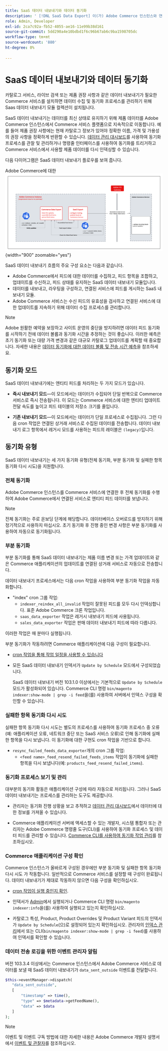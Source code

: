 ```yaml
---
title: SaaS 데이터 내보내기와 데이터 동기화
description: ' [!DNL SaaS Data Export] 이(가) Adobe Commerce 인스턴스와 연결된 SaaS 서비스 간에 데이터를 수집하고 동기화하는 방법에 대해 알아봅니다.'
role: Admin, Developer
exl-id: 2ca7c92a-fb52-4055-ae16-11e99b38d161
source-git-commit: 5dd290a4e10bdbd1f6c96b67ab6c9ba1598705dc
workflow-type: tm+mt
source-wordcount: '880'
ht-degree: 0%

---
```


# SaaS 데이터 내보내기와 데이터 동기화

카탈로그 서비스, 라이브 검색 또는 제품 권장 사항과 같은 데이터 내보내기가 필요한 Commerce 서비스를 설치하면 데이터 수집 및 동기화 프로세스를 관리하기 위해 Saas 데이터 내보내기 모듈 컬렉션이 설치됩니다.

SaaS 데이터 내보내기는 데이터를 최신 상태로 유지하기 위해 제품 데이터를 Adobe Commerce 인스턴스에서 Commerce 서비스 플랫폼으로 지속적으로 이동합니다. 예를 들어 제품 권장 사항에는 현재 카탈로그 정보가 있어야 정확한 이름, 가격 및 가용성의 권장 사항을 정확하게 반환할 수 있습니다. [데이터 관리 대시보드](https://experienceleague.adobe.com/ko/docs/commerce/user-guides/data-services/catalog-sync)를 사용하여 동기화 프로세스를 관찰 및 관리하거나 명령줄 인터페이스를 사용하여 동기화를 트리거하고 Commerce 서비스에서 사용할 제품 데이터를 다시 인덱싱할 수 있습니다.

다음 다이어그램은 SaaS 데이터 내보내기 플로우를 보여 줍니다.

Adobe Commerce에 대한 ![SaaS 데이터 내보내기 컬렉션 및 동기화 흐름](assets/data-export-flow.png){width="900" zoomable="yes"}

SaaS 데이터 내보내기 흐름의 주요 구성 요소는 다음과 같습니다.

- Adobe Commerce에서 피드에 대한 데이터를 수집하고, 피드 항목을 조합하고, 업데이트를 수신하고, 피드 상태를 유지하는 SaaS 데이터 내보내기 모듈입니다.
- 데이터를 내보내고, 라우팅을 구성하고, 연결된 서비스에 피드를 게시하는 SaaS 내보내기 모듈.
- Adobe Commerce 서비스는 수신 피드의 유효성을 검사하고 연결된 서비스에 대한 업데이트를 지속하기 위해 데이터 수집 프로세스를 관리합니다.

>[!NOTE]
>
>Adobe 원활한 예약을 보장하고 사이트 운영의 중단을 방지하려면 데이터 피드 동기화를 시작하기 전에 데이터 볼륨과 동기화 시간을 추정하는 것이 좋습니다. 이러한 예측은 초기 동기화 또는 대량 가격 변경과 같은 대규모 카탈로그 업데이트를 계획할 때 중요합니다. 자세한 내용은 [데이터 동기화에 대한 데이터 볼륨 및 전송 시간 예측](estimate-data-volume-sync-time.md)을 참조하세요.

## 동기화 모드

SaaS 데이터 내보내기에는 엔티티 피드를 처리하는 두 가지 모드가 있습니다.

- **즉시 내보내기 모드**—이 모드에서는 데이터가 수집되어 단일 반복으로 Commerce 서비스로 즉시 전송됩니다. 이 모드는 Commerce 서비스에 대한 엔티티 업데이트 전달 속도를 높이고 피드 테이블의 저장소 크기를 줄입니다.

- **기존 내보내기 모드**—이 모드에서는 데이터가 단일 프로세스로 수집됩니다. 그런 다음 cron 작업은 연결된 상거래 서비스로 수집된 데이터를 전송합니다. 데이터 내보내기 로그 항목에서 레거시 모드를 사용하는 피드의 레이블은 `(legacy)`입니다.

## 동기화 유형

SaaS 데이터 내보내기는 세 가지 동기화 유형(전체 동기화, 부분 동기화 및 실패한 항목 동기화 다시 시도)을 지원합니다.

### 전체 동기화

Adobe Commerce 인스턴스를 Commerce 서비스에 연결한 후 전체 동기화를 수행하여 Adobe Commerce에서 연결된 서비스로 엔티티 피드 데이터를 보냅니다.

>[!NOTE]
>
>전체 동기화는 주로 온보딩 단계에 해당합니다. 데이터베이스 오버로드를 방지하기 위해 정기적으로 사용하지 마십시오. 초기 동기화 후 진행 중인 변경 사항은 부분 동기화를 사용하여 자동으로 동기화됩니다.

### 부분 동기화

부분 동기화를 통해 SaaS 데이터 내보내기는 제품 이름 변경 또는 가격 업데이트와 같은 Commerce 애플리케이션의 업데이트를 연결된 상거래 서비스로 자동으로 전송합니다.

데이터 내보내기 프로세스에서는 다음 cron 작업을 사용하여 부분 동기화 작업을 자동화합니다.

- &quot;index&quot; cron 그룹 작업:
   - `indexer_reindex_all_invalid` 작업이 잘못된 피드를 모두 다시 인덱싱합니다. 표준 Adobe Commerce 크론 작업입니다.
   - `saas_data_exporter` 작업은 레거시 내보내기 피드에 사용됩니다.
   - `sales_data_exporter` 작업은 판매 데이터 내보내기 피드에 따라 다릅니다.

이러한 작업은 매 분마다 실행됩니다.

부분 동기화가 작동하려면 Commerce 애플리케이션에 다음 구성이 필요합니다.

- [cron 작업을 통해 작업 일정을 사용할 수 있습니다](https://experienceleague.adobe.com/docs/commerce-operations/installation-guide/next-steps/configuration.html?lang=ko)

- 모든 SaaS 데이터 내보내기 인덱서가 `Update by Schedule` 모드에서 구성되었습니다.

  SaaS 데이터 내보내기 버전 103.1.0 이상에서는 기본적으로 `Update by Schedule` 모드가 활성화되어 있습니다. Commerce CLI 명령 `bin/magento indexer:show-mode | grep -i feed`을(를) 사용하여 서버에서 인덱스 구성을 확인할 수 있습니다.

### 실패한 항목 동기화 다시 시도

실패한 항목 동기화 다시 시도는 별도의 프로세스를 사용하여 동기화 프로세스 중 오류(예: 애플리케이션 오류, 네트워크 중단 또는 SaaS 서비스 오류)로 인해 동기화에 실패한 항목을 다시 보냅니다. 이 동기화에 대한 구현도 cron 작업을 기반으로 합니다.

- `resync_failed_feeds_data_exporter`개의 cron 그룹 작업:
   - `<feed name>_feed_resend_failed_feeds_items` 작업이 동기화에 실패한 항목을 다시 보냅니다(예: `products_feed_resend_failed_items`).

### 동기화 프로세스 보기 및 관리

대부분의 동기화 활동은 애플리케이션 구성에 따라 자동으로 처리됩니다. 그러나 SaaS 데이터 내보내기는 프로세스를 관리하는 도구도 제공합니다.

- 관리자는 동기화 진행 상황을 보고 추적하고 [데이터 관리 대시보드](https://experienceleague.adobe.com/ko/docs/commerce-admin/systems/data-transfer/data-dashboard)에서 데이터에 대한 정보를 가져올 수 있습니다.

- Commerce 애플리케이션 서버에 액세스할 수 있는 개발자, 시스템 통합자 또는 관리자는 Adobe Commerce 명령줄 도구(CLI)를 사용하여 동기화 프로세스 및 데이터 피드를 관리할 수 있습니다. [Commerce CLI를 사용하여 동기화 작업 관리](data-export-cli-commands.md)를 참조하십시오.

### Commerce 애플리케이션 구성 확인

Commerce 인스턴스가 올바르게 구성된 경우에만 부분 동기화 및 실패한 항목 동기화 다시 시도 가 작동합니다. 일반적으로 Commerce 서비스를 설정할 때 구성이 완료됩니다. 데이터 내보내기가 제대로 작동하지 않으면 다음 구성을 확인하십시오.

- [cron 작업이 실행 중인지 확인](https://experienceleague.adobe.com/ko/docs/commerce-knowledge-base/kb/troubleshooting/miscellaneous/cron-readiness-check-issues).

- 인덱서가 [Admin](https://experienceleague.adobe.com/ko/docs/commerce-admin/systems/tools/index-management)에서 실행되거나 Commerce CLI 명령 `bin/magento indexer:info`을(를) 사용하여 실행되고 있는지 확인하십시오.

- 카탈로그 특성, Product, Product Overrides 및 Product Variant 피드의 인덱서가 `Update by Schedule`(으)로 설정되어 있는지 확인하십시오. 관리자의 [인덱스 관리](https://experienceleague.adobe.com/ko/docs/commerce-admin/systems/tools/index-management)에서 또는 CLI(`bin/magento indexer:show-mode | grep -i feed`)를 사용하여 인덱서를 확인할 수 있습니다.

### 데이터 전송 로깅을 위한 이벤트 관리자 알림

버전 103.3.4 이상에서는 Commerce 인스턴스에서 Adobe Commerce 서비스로 데이터를 보낼 때 SaaS 데이터 내보내기가 `data_sent_outside` 이벤트를 전달합니다.

```php
$this->eventManager->dispatch(
   "data_sent_outside",
   [
       "timestamp" => time(),
       "type" => $metadata->getFeedName(),
       "data" => $data
   ]
);
```

>[!NOTE]
>
>이벤트 및 이벤트 구독 방법에 대한 자세한 내용은 Adobe Commerce 개발자 설명서에서 [이벤트 및 관찰자](https://developer.adobe.com/commerce/php/development/components/events-and-observers)를 참조하십시오.
